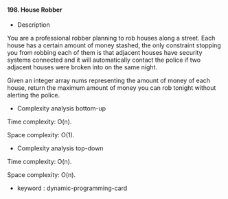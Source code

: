 #### 198. House Robber

* Description

You are a professional robber planning to rob houses along a street. Each house has a certain amount of money stashed,
the only constraint stopping you from robbing each of them is that adjacent houses have security systems connected and
it will automatically contact the police if two adjacent houses were broken into on the same night.

Given an integer array nums representing the amount of money of each house, return the maximum amount of money you can
rob tonight without alerting the police.

* Complexity analysis bottom-up

Time complexity: O(n).

Space complexity: O(1).

* Complexity analysis top-down

Time complexity: O(n).

Space complexity: O(n).

* keyword : dynamic-programming-card